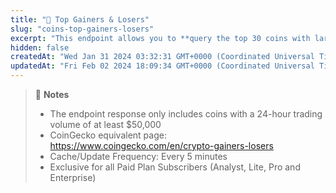 ```yaml
---
title: "💼 Top Gainers & Losers"
slug: "coins-top-gainers-losers"
excerpt: "This endpoint allows you to **query the top 30 coins with largest price gain and loss by a specific time duration**"
hidden: false
createdAt: "Wed Jan 31 2024 03:32:31 GMT+0000 (Coordinated Universal Time)"
updatedAt: "Fri Feb 02 2024 18:09:34 GMT+0000 (Coordinated Universal Time)"
---
```

> 📘 **Notes**
> 
> - The endpoint response only includes coins with a 24-hour trading volume of at least $50,000
> - CoinGecko equivalent page: <https://www.coingecko.com/en/crypto-gainers-losers>
> - Cache/Update Frequency: Every 5 minutes
> - Exclusive for all Paid Plan Subscribers (Analyst, Lite, Pro and Enterprise)

